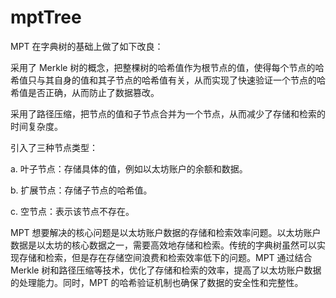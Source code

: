 # mptTree
MPT 在字典树的基础上做了如下改良：

采用了 Merkle 树的概念，把整棵树的哈希值作为根节点的值，使得每个节点的哈希值只与其自身的值和其子节点的哈希值有关，从而实现了快速验证一个节点的哈希值是否正确，从而防止了数据篡改。

采用了路径压缩，把节点的值和子节点合并为一个节点，从而减少了存储和检索的时间复杂度。

引入了三种节点类型：

a. 叶子节点：存储具体的值，例如以太坊账户的余额和数据。

b. 扩展节点：存储子节点的哈希值。

c. 空节点：表示该节点不存在。

MPT 想要解决的核心问题是以太坊账户数据的存储和检索效率问题。以太坊账户数据是以太坊的核心数据之一，需要高效地存储和检索。传统的字典树虽然可以实现存储和检索，但是存在存储空间浪费和检索效率低下的问题。MPT 通过结合 Merkle 树和路径压缩等技术，优化了存储和检索的效率，提高了以太坊账户数据的处理能力。同时，MPT 的哈希验证机制也确保了数据的安全性和完整性。
